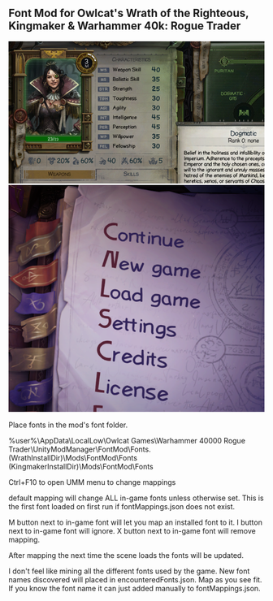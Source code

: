 ## Font Mod for Owlcat's Wrath of the Righteous, Kingmaker & Warhammer 40k: Rogue Trader

![screenShot](https://raw.githubusercontent.com/thehambeard/FontMod/refs/heads/master/screenShot.png)
![screenShot](https://raw.githubusercontent.com/thehambeard/FontMod/refs/heads/master/screenShotWOTR.png)

Place fonts in the mod's font folder. 

%user%\AppData\LocalLow\Owlcat Games\Warhammer 40000 Rogue Trader\UnityModManager\FontMod\Fonts.
(WrathInstallDir)\Mods\FontMod\Fonts
(KingmakerInstallDir)\Mods\FontMod\Fonts

Ctrl+F10 to open UMM menu to change mappings

default mapping will change ALL in-game fonts unless otherwise set. This is the first font loaded on first run if fontMappings.json does not exist.

M button next to in-game font will let you map an installed font to it.
I button next to in-game font will ignore.
X button next to in-game font will remove mapping.

After mapping the next time the scene loads the fonts will be updated.

I don't feel like mining all the different fonts used by the game. New font names discovered will placed in encounteredFonts.json. Map as you see fit. If you know the font name it can just added manually to fontMappings.json.
